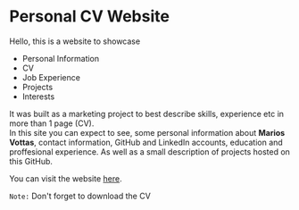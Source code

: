 # Personal CV Website

Hello, this is a website to showcase 
* Personal Information
* CV
* Job Experience
* Projects
* Interests

It was built as a marketing project to best describe skills, experience etc in more than 1 page (CV). </br>
In this site you can expect to see, some personal information about **Marios Vottas**, contact information, GitHub and LinkedIn accounts, education and proffesional experience. 
As well as a small description of projects hosted on this GitHub. </br>

You can visit the website [here](https://mariosvottas.github.io/).

`Note:` Don't forget to download the CV
